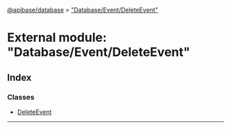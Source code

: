 [@apibase/database](../README.md) > ["Database/Event/DeleteEvent"](../modules/_database_event_deleteevent_.md)

# External module: "Database/Event/DeleteEvent"

## Index

### Classes

* [DeleteEvent](../classes/_database_event_deleteevent_.deleteevent.md)

---

